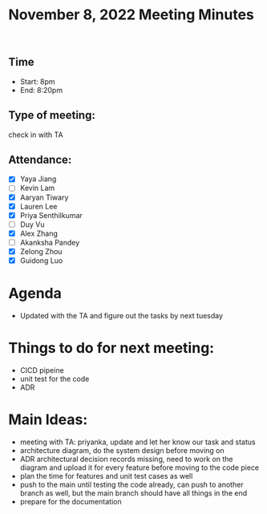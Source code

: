 <!-- Note taker: Zelong Zhou-->
<!-- Month Date, 2022-->

# November 8, 2022 Meeting Minutes

​

<!-- XX:XX AM/PM -->

## Time

- Start: 8pm
- End: 8:20pm
​
<!-- TA or team, etc.-->

## Type of meeting:

​check in with TA

<!-- [x] for present -->

## Attendance:

- [x] Yaya Jiang
- [ ] Kevin Lam
- [x] Aaryan Tiwary
- [x] Lauren Lee
- [x] Priya Senthilkumar
- [ ] Duy Vu
- [x] Alex Zhang
- [ ] Akanksha Pandey
- [x] Zelong Zhou
- [x] Guidong Luo
    ​
<!-- Topics for the meeting-->

# Agenda

- Updated with the TA and figure out the tasks by next tuesday
​
<!-- homework basically zzzz-->

# Things to do for next meeting:

- CICD pipeine
- unit test for the code
- ADR
​
<!-- what was discussed for each topic-->

# Main Ideas:

- meeting with TA: priyanka, update and let her know our task and status
- architecture diagram, do the system design before moving on
- ADR architectural decision records missing, need to work on the diagram and upload it for every feature before moving to the code piece
- plan the time for features and unit test cases as well
- push to the main until testing the code already, can push to another branch as well, but the main branch should have all things in the end
- prepare for the documentation
